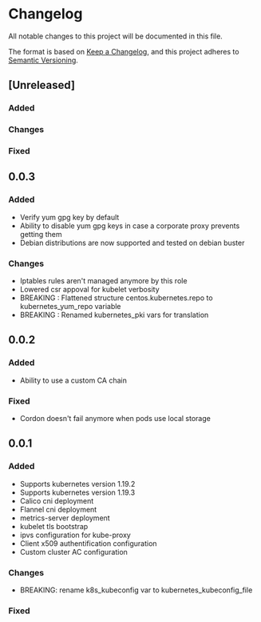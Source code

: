 # Changelog
All notable changes to this project will be documented in this file.

The format is based on [Keep a Changelog](https://keepachangelog.com/en/1.0.0/),
and this project adheres to [Semantic Versioning](https://semver.org/spec/v2.0.0.html).

## [Unreleased]
### Added

### Changes

### Fixed

## 0.0.3
### Added
- Verify yum gpg key by default
- Ability to disable yum gpg keys in case a corporate proxy prevents getting them
- Debian distributions are now supported and tested on debian buster

### Changes
- Iptables rules aren't managed anymore by this role
- Lowered csr appoval for kubelet verbosity
- BREAKING : Flattened structure centos.kubernetes.repo to kubernetes_yum_repo variable
- BREAKING : Renamed kubernetes_pki vars for translation


## 0.0.2
### Added
- Ability to use a custom CA chain

### Fixed
- Cordon doesn't fail anymore when pods use local storage


## 0.0.1
### Added
- Supports kubernetes version 1.19.2
- Supports kubernetes version 1.19.3
- Calico cni deployment
- Flannel cni deployment
- metrics-server deployment
- kubelet tls bootstrap
- ipvs configuration for kube-proxy
- Client x509 authentification configuration
- Custom cluster AC configuration

### Changes
- BREAKING: rename k8s_kubeconfig var to kubernetes_kubeconfig_file

### Fixed

